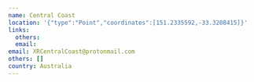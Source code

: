 ```yaml
---
name: Central Coast
location: '{"type":"Point","coordinates":[151.2335592,-33.3208415]}'
links:
  others: 
  email: 
email: XRCentralCoast@protonmail.com
others: []
country: Australia
---
```

